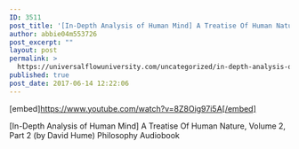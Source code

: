 ```yaml
---
ID: 3511
post_title: '[In-Depth Analysis of Human Mind] A Treatise Of Human Nature, Volume 2, Part 2 (by David Hume)'
author: abbie04m553726
post_excerpt: ""
layout: post
permalink: >
  https://universalflowuniversity.com/uncategorized/in-depth-analysis-of-human-mind-a-treatise-of-human-nature-volume-2-part-2-by-david-hume/
published: true
post_date: 2017-06-14 12:22:06
---
```

[embed]https://www.youtube.com/watch?v=8Z8Oig97i5A[/embed]<br>
<p>[In-Depth Analysis of Human Mind] A Treatise Of Human Nature, Volume 2, Part 2 (by David Hume) Philosophy Audiobook</p>